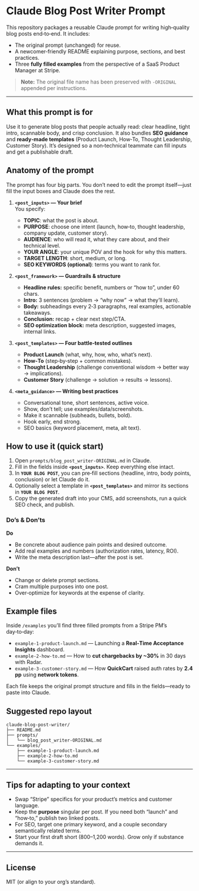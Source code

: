 # Claude Blog Post Writer Prompt

This repository packages a reusable Claude prompt for writing high‑quality blog posts end‑to‑end. It includes:
- The original prompt (unchanged) for reuse.
- A newcomer‑friendly README explaining purpose, sections, and best practices.
- Three **fully filled examples** from the perspective of a SaaS Product Manager at Stripe.

> **Note:** The original file name has been preserved with `-ORIGINAL` appended per instructions.

---

## What this prompt is for

Use it to generate blog posts that people actually read: clear headline, tight intro, scannable body, and crisp conclusion. It also bundles **SEO guidance** and **ready‑made templates** (Product Launch, How‑To, Thought Leadership, Customer Story). It’s designed so a non‑technical teammate can fill inputs and get a publishable draft.

## Anatomy of the prompt

The prompt has four big parts. You don’t need to edit the prompt itself—just fill the input boxes and Claude does the rest.

1) **`<post_inputs>` — Your brief**  
   You specify:
   - **TOPIC**: what the post is about.  
   - **PURPOSE**: choose one intent (launch, how‑to, thought leadership, company update, customer story).  
   - **AUDIENCE**: who will read it, what they care about, and their technical level.  
   - **YOUR ANGLE**: your unique POV and the hook for why this matters.  
   - **TARGET LENGTH**: short, medium, or long.  
   - **SEO KEYWORDS (optional)**: terms you want to rank for.

2) **`<post_framework>` — Guardrails & structure**  
   - **Headline rules:** specific benefit, numbers or “how to”, under 60 chars.  
   - **Intro:** 3 sentences (problem → “why now” → what they’ll learn).  
   - **Body:** subheadings every 2‑3 paragraphs, real examples, actionable takeaways.  
   - **Conclusion:** recap + clear next step/CTA.  
   - **SEO optimization block:** meta description, suggested images, internal links.

3) **`<post_templates>` — Four battle‑tested outlines**  
   - **Product Launch** (what, why, how, who, what’s next).  
   - **How‑To** (step‑by‑step + common mistakes).  
   - **Thought Leadership** (challenge conventional wisdom → better way → implications).  
   - **Customer Story** (challenge → solution → results → lessons).

4) **`<meta_guidance>` — Writing best practices**  
   - Conversational tone, short sentences, active voice.  
   - Show, don’t tell; use examples/data/screenshots.  
   - Make it scannable (subheads, bullets, bold).  
   - Hook early, end strong.  
   - SEO basics (keyword placement, meta, alt text).

## How to use it (quick start)

1. Open `prompts/blog_post_writer-ORIGINAL.md` in Claude.
2. Fill in the fields inside **`<post_inputs>`**. Keep everything else intact.  
3. In **`YOUR BLOG POST`**, you can pre‑fill sections (headline, intro, body points, conclusion) or let Claude do it.  
4. Optionally select a template in **`<post_templates>`** and mirror its sections in **`YOUR BLOG POST`**.  
5. Copy the generated draft into your CMS, add screenshots, run a quick SEO check, and publish.

### Do’s & Don’ts
**Do**
- Be concrete about audience pain points and desired outcome.  
- Add real examples and numbers (authorization rates, latency, ROI).  
- Write the meta description last—after the post is set.

**Don’t**
- Change or delete prompt sections.  
- Cram multiple purposes into one post.  
- Over‑optimize for keywords at the expense of clarity.

## Example files

Inside `/examples` you’ll find three filled prompts from a Stripe PM’s day‑to‑day:
- `example-1-product-launch.md` — Launching a **Real‑Time Acceptance Insights** dashboard.
- `example-2-how-to.md` — How to **cut chargebacks by ~30%** in 30 days with Radar.
- `example-3-customer-story.md` — How **QuickCart** raised auth rates by **2.4 pp** using **network tokens**.

Each file keeps the original prompt structure and fills in the fields—ready to paste into Claude.

## Suggested repo layout

```
claude-blog-post-writer/
├── README.md
├── prompts/
│   └── blog_post_writer-ORIGINAL.md
└── examples/
    ├── example-1-product-launch.md
    ├── example-2-how-to.md
    └── example-3-customer-story.md
```

---

## Tips for adapting to your context

- Swap “Stripe” specifics for your product’s metrics and customer language.  
- Keep the **purpose** singular per post. If you need both “launch” and “how‑to,” publish two linked posts.  
- For SEO, target one primary keyword, and a couple secondary semantically related terms.
- Start your first draft short (800–1,200 words). Grow only if substance demands it.

---

## License

MIT (or align to your org’s standard).
